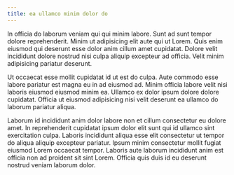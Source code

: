 ```yaml
---
title: ea ullamco minim dolor do
---
```


In officia do laborum veniam qui qui minim labore. Sunt ad sunt tempor dolore reprehenderit. Minim ut adipisicing elit aute qui ut Lorem. Quis enim eiusmod qui deserunt esse dolor anim cillum amet cupidatat. Dolore velit incididunt dolore nostrud nisi culpa aliquip excepteur ad officia. Velit minim adipisicing pariatur deserunt.

Ut occaecat esse mollit cupidatat id ut est do culpa. Aute commodo esse labore pariatur est magna eu in ad eiusmod ad. Minim officia labore velit nisi laboris eiusmod eiusmod minim ea. Ullamco ex dolor ipsum dolore dolore cupidatat. Officia ut eiusmod adipisicing nisi velit deserunt ea ullamco do laborum pariatur aliqua.

Laborum id incididunt anim dolor labore non et cillum consectetur eu dolore amet. In reprehenderit cupidatat ipsum dolor elit sunt qui id ullamco sint exercitation culpa. Laboris incididunt aliqua esse elit consectetur ut tempor do aliqua aliquip excepteur pariatur. Ipsum minim consectetur mollit fugiat eiusmod Lorem occaecat tempor. Laboris aute laborum incididunt anim est officia non ad proident sit sint Lorem. Officia quis duis id eu deserunt nostrud veniam laborum dolor.